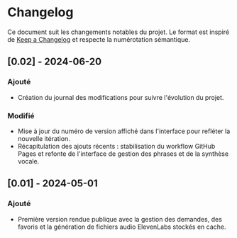 # Changelog

Ce document suit les changements notables du projet. Le format est inspiré de [Keep a Changelog](https://keepachangelog.com/fr/1.1.0/) et respecte la numérotation sémantique.

## [0.02] - 2024-06-20
### Ajouté
- Création du journal des modifications pour suivre l'évolution du projet.

### Modifié
- Mise à jour du numéro de version affiché dans l'interface pour refléter la nouvelle itération.
- Récapitulation des ajouts récents : stabilisation du workflow GitHub Pages et refonte de l'interface de gestion des phrases et de la synthèse vocale.

## [0.01] - 2024-05-01
### Ajouté
- Première version rendue publique avec la gestion des demandes, des favoris et la génération de fichiers audio ElevenLabs stockés en cache.

